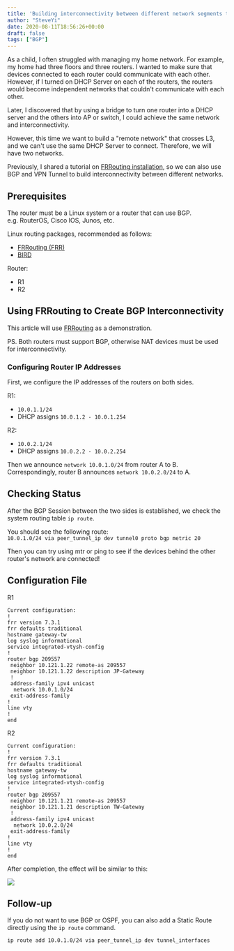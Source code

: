 ```yaml
---
title: 'Building interconnectivity between different network segments through BGP'
author: "SteveYi"
date: 2020-08-11T18:56:26+00:00
draft: false
tags: ["BGP"]
---
```


As a child, I often struggled with managing my home network. For example, my home had three floors and three routers. I wanted to make sure that devices connected to each router could communicate with each other. However, if I turned on DHCP Server on each of the routers, the routers would become independent networks that couldn't communicate with each other.

Later, I discovered that by using a bridge to turn one router into a DHCP server and the others into AP or switch, I could achieve the same network and interconnectivity. 

However, this time we want to build a "remote network" that crosses L3, and we can't use the same DHCP Server to connect. Therefore, we will have two networks.

Previously, I shared a tutorial on [FRRouting installation](https://blog.steveyi.net/posts/frrouting-install/), so we can also use BGP and VPN Tunnel to build interconnectivity between different networks.

## Prerequisites

The router must be a Linux system or a router that can use BGP.  
e.g. RouterOS, Cisco IOS, Junos, etc.

Linux routing packages, recommended as follows:
- [FRRouting (FRR)](https://frrouting.org/)
- [BIRD](https://bird.network.cz/)

Router:
- R1
- R2

## Using FRRouting to Create BGP Interconnectivity

This article will use [FRRouting](https://frrouting.org/) as a demonstration.

PS. Both routers must support BGP, otherwise NAT devices must be used for interconnectivity.

### Configuring Router IP Addresses

First, we configure the IP addresses of the routers on both sides.

R1:
- `10.0.1.1/24`
- DHCP assigns `10.0.1.2 - 10.0.1.254`

R2:
- `10.0.2.1/24`
- DHCP assigns `10.0.2.2 - 10.0.2.254`

Then we announce `network 10.0.1.0/24` from router A to B. Correspondingly, router B announces `network 10.0.2.0/24` to A.

## Checking Status

After the BGP Session between the two sides is established, we check the system routing table `ip route`.

You should see the following route:  
`10.0.1.0/24 via peer_tunnel_ip dev tunnel0 proto bgp metric 20`

Then you can try using mtr or ping to see if the devices behind the other router's network are connected!

## Configuration File

R1

```
Current configuration:
!
frr version 7.3.1
frr defaults traditional
hostname gateway-tw
log syslog informational
service integrated-vtysh-config
!
router bgp 209557
 neighbor 10.121.1.22 remote-as 209557
 neighbor 10.121.1.22 description JP-Gateway
 !
 address-family ipv4 unicast
  network 10.0.1.0/24
 exit-address-family
!
line vty
!
end
```

R2

```
Current configuration:
!
frr version 7.3.1
frr defaults traditional
hostname gateway-tw
log syslog informational
service integrated-vtysh-config
!
router bgp 209557
 neighbor 10.121.1.21 remote-as 209557
 neighbor 10.121.1.21 description TW-Gateway
 !
 address-family ipv4 unicast
  network 10.0.2.0/24
 exit-address-family
!
line vty
!
end
```

After completion, the effect will be similar to this:

![](https://static-a1.steveyi.net/media/blog/2020081118552052.png)

## Follow-up

If you do not want to use BGP or OSPF, you can also add a Static Route directly using the `ip route` command.

```shell
ip route add 10.0.1.0/24 via peer_tunnel_ip dev tunnel_interfaces
```

